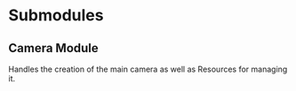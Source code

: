 # Submodules
## Camera Module
Handles the creation of the main camera as well as Resources for managing it.
